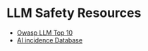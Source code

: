 # LLM Safety Resources

- [Owasp LLM Top 10](https://genai.owasp.org/llm-top-10/)
- [AI incidence Database]([https://incidentdatabase.ai/](https://github.com/responsible-ai-collaborative/aiid))

